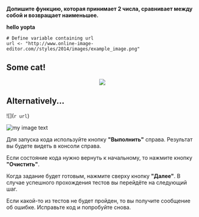 **Допишите функцию, которая принимает 2 числа, сравнивает между собой и возвращает наименьшее.**

**hello yopta**

```{r, echo=FALSE}
# Define variable containing url
url <- "http://www.online-image-editor.com//styles/2014/images/example_image.png"
```
## Some cat!
<center><img src="`r url`"></center>

## Alternatively...
![](`r url`)

![my image text]("https://raw.githubusercontent.com/VladimirGunyavoy/katacoda-scenarios/test_0/python1/assets/katacoda_prom_target_down.png" "my title")

Для запуска кода используйте кнопку **"Выполнить"** справа.
Результат вы будете видеть в консоли справа.

Если состояние кода нужно вернуть к начальному, то нажмите кнопку **"Очистить"**.

Когда задание будет готовым, нажмите сверху кнопку **"Далее"**.
В случае успешного прохождения тестов вы перейдёте на следующий шаг.

Если какой-то из тестов не будет пройден, то вы получите сообщение об ошибке.
Исправьте код и попробуйте снова.







